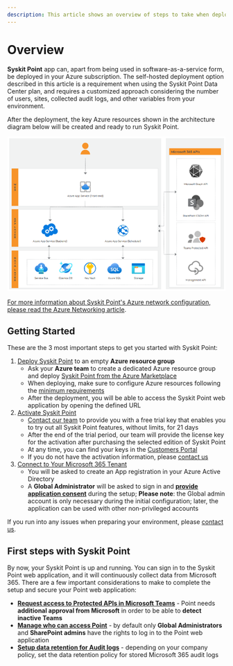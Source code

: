 ```yaml
---
description: This article shows an overview of steps to take when deploying Syskit Point in your Azure environment.
---
```



# Overview

__Syskit Point__ app can, apart from being used in software-as-a-service form, be deployed in your Azure subscription. The self-hosted deployment option described in this article is a requirement when using the Syskit Point Data Center plan, and requires a customized approach considering the number of users, sites, collected audit logs, and other variables from your environment.

After the deployment, the key Azure resources shown in the architecture diagram below will be created and ready to run Syskit Point. 

![Syskit Point - Architecture Diagram](../../.gitbook/assets/overview_architecture-diagram.png)

[For more information about Syskit Point's Azure network configuration, please read the Azure Networking article](azure-networking.md).

## Getting Started
These are the 3 most important steps to get you started with Syskit Point:

1. [Deploy Syskit Point](deploy-syskit-point.md) to an empty **Azure resource group**
   * Ask your **Azure team** to create a dedicated Azure resource group and deploy [Syskit Point from the Azure Marketplace](https://azuremarketplace.microsoft.com/en-us/marketplace/apps/syskitltd.syskit_point)
   * When deploying, make sure to configure Azure resources following the [minimum requirements](system-requirements.md)
   * After the deployment, you will be able to access the Syskit Point web application by opening the defined URL
2. [Activate Syskit Point](../../set-up-point-data-center/activation/activate-syskit-point.md)
    * [Contact our team](https://www.syskit.com/contact-us/) to provide you with a free trial key that enables you to try out all Syskit Point features, without limits, for 21 days
    * After the end of the trial period, our team will provide the license key for the activation after purchasing the selected edition of Syskit Point
    * At any time, you can find your keys in the [Customers Portal](https://my.syskit.com/)
    * If you do not have the activation information, please [contact us](https://www.syskit.com/company/contact-us)
3. [Connect to Your Microsoft 365 Tenant](connect-to-tenant.md)
    * You will be asked to create an App registration in your Azure Active Directory
    * A **Global Administrator** will be asked to sign in and [**provide application consent**](../../requirements/permission-requirements.md#global-administrator) during the setup; __Please note__: the Global admin account is only necessary during the initial configuration; later, the application can be used with other non-privileged accounts

If you run into any issues when preparing your environment, please [contact us](https://www.syskit.com/contact-us/).

## First steps with Syskit Point

By now, your Syskit Point is up and running. You can sign in to the Syskit Point web application, and it will continuously collect data from Microsoft 365. There are a few important considerations to make to complete the setup and secure your Point web application:

* [**Request access to Protected APIs in Microsoft Teams**](../../configuration/microsoft-teams-activity.md) - Point needs **additional approval from Microsoft** in order to be able to **detect inactive Teams**
* [**Manage who can access Point**](../../configuration/enable-role-based-access.md) - by default only **Global Administrators** and **SharePoint admins** have the rights to log in to the Point web application
* [**Setup data retention for Audit logs**](../../configuration/customize-audit-logs-collection.md) - depending on your company policy, set the data retention policy for stored Microsoft 365 audit logs
